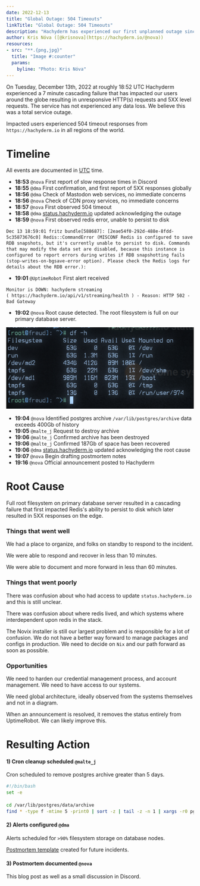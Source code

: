 ```yaml
---
date: 2022-12-13
title: "Global Outage: 504 Timeouts"
linkTitle: "Global Outage: 504 Timeouts"
description: "Hachyderm has experienced our first unplanned outage since our migration to Hetzner cloud. Here is the postmortem, analysis, and writeup on the incident."
author: Kris Nóva ([@krisnova](https://hachyderm.io/@nova))
resources:
- src: "**.{png,jpg}"
  title: "Image #:counter"
  params:
    byline: "Photo: Kris Nóva"
---
```


On Tuesday, December 13th, 2022 at roughly 18:52 UTC Hachyderm experienced a 7 minute cascading failure that has impacted our users around the globe resulting in unresponsive HTTP(s) requests and 5XX level requests. The service has not experienced any data loss. We believe this was a total service outage. 

Impacted users experienced 504 timeout responses from `https://hachyderm.io` in all regions of the world.

# Timeline 

All events are documented in [UTC](https://en.wikipedia.org/wiki/Coordinated_Universal_Time) time.

 - **18:53** `@nova` First report of slow response times in Discord
 - **18:55** `@dma` First confirmation, and first report of 5XX responses globally
 - **18:56** `@dma` Check of Mastodon web services, no immediate concerns
 - **18:56** `@nova` Check of CDN proxy services, no immediate concerns
 - **18:57** `@nova` First observed 504 timeout
 - **18:58** `@dma` [status.hachyderm.io](https://status.hachyderm.io) updated acknowledging the outage
 - **18:59** `@nova` First observed redis error, unable to persist to disk

```
Dec 13 18:59:01 fritz bundle[588687]: [2eae54f0-292d-488e-8fdd-5c35873676c0] Redis::CommandError (MISCONF Redis is configured to save RDB snapshots, but it's currently unable to persist to disk. Commands that may modify the data set are disabled, because this instance is configured to report errors during writes if RDB snapshotting fails (stop-writes-on-bgsave-error option). Please check the Redis logs for details about the RDB error.):
```

 - **19:01** `@UptimeRobot` First alert received

```
Monitor is DOWN: hachyderm streaming 
( https://hachyderm.io/api/v1/streaming/health ) - Reason: HTTP 502 - Bad Gateway
```

 - **19:02** `@nova` Root cause detected. The root filesystem is full on our primary database server.
 
![img.png](img.png)

- **19:04** `@nova` Identified postgres archive `/var/lib/postgres/archive` data exceeds 400Gb of history
- **19:05** `@malte_j` Request to destroy archive
- **19:06** `@malte_j` Confirmed archive has been destroyed
- **19:06** `@malte_j` Confirmed 187Gb of space has been recovered
- **19:06** `@dma` [status.hachyderm.io](https://status.hachyderm.io) updated acknowledging the root cause
- **19:07** `@nova` Begin drafting postmortem notes
- **19:16** `@nova` Official announcement posted to Hachyderm

# Root Cause

Full root filesystem on primary database server resulted in a cascading failure that first impacted Redis's ability to persist to disk which later resulted in 5XX responses on the edge.

### Things that went well

We had a place to organize, and folks on standby to respond to the incident.

We were able to respond and recover in less than 10 minutes.

We were able to document and more forward in less than 60 minutes.

### Things that went poorly

There was confusion about who had access to update `status.hachyderm.io` and this is still unclear.

There was confusion about where redis lived, and which systems where interdependent upon redis in the stack. 

The Novix installer is still our largest problem and is responsible for a lot of confusion. We do not have a better way forward to manage packages and configs in production. We need to decide on `Nix` and our path forward as soon as possible.

### Opportunities 

We need to harden our credential management process, and account management. We need to have access to our systems.

We need global architecture, ideally observed from the systems themselves and not in a diagram.

When an announcement is resolved, it removes the status entirely from UptimeRobot. We can likely improve this.

# Resulting Action

#### 1) Cron cleanup scheduled `@malte_j`

Cron scheduled to remove postgres archive greater than 5 days.

```bash 
#!/bin/bash
set -e

cd /var/lib/postgres/data/archive
find * -type f -mtime 5 -print0 | sort -z | tail -z -n 1 | xargs -r0 pg_archivecleanup /var/lib/postgres/data/archive
```

#### 2) Alerts configured `@dma`

Alerts scheduled for `>90%` filesystem storage on database nodes.

[Postmortem template](https://hackmd.io/9WtCp6MgQ_al1eKGvqAWkg) created for future incidents.

#### 3) Postmortem documented `@nova`

This blog post as well as a small discussion in Discord.